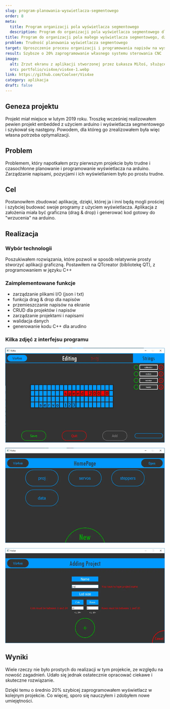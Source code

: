 ```yaml
---
slug: program-planowania-wyswietlacza-segmentowego
order: 8
meta:
  title: Program organizacji pola wyświetlacza segmentowego
  description: Program do organizacji pola wyświetlacza segmentowego dla Arduino, stworzony w Qt Creator i C++, usprawnia planowanie i sterowanie
title: Program do organizacji pola małego wyświetlacza segmentowego, dzięki któremu zaoszczędziłem 20% czasu
problem: Trudność planowania wyświetlacza segmentowego
target: Uproszczenie procesu organizacji i programowania napisów na wyświetlaczu
result: Szybsze o 20% zaprogramowanie własnego systemu sterowania CNC
image:
  alt: Zrzut ekranu z aplikacji stworzonej przez Łukasza Miłoś, służącej organizacji pola małego wyświetlacza segmentowego
  src: portfolio/vis4xe/vis4xe-1.webp
link: https://github.com/Coolxer/Vis4xe
category: aplikacja
draft: false
---
```


## Geneza projektu

Projekt miał miejsce w lutym 2019 roku. Troszkę wcześniej realizowałem pewien projekt embedded z użyciem arduino i wyświetlacza segmentowego i szykował się następny. Powodem, dla któreg go zrealizowałem była więc własna potrzeba optymalizacji.

## Problem

Problemem, który napotkałem przy pierwszym projekcie było trudne i czasochłonne planowanie i programowanie wyświetlacza na arduino. Zarządzanie napisami, pozycjami i ich wyświetlaniem było po prostu trudne.

## Cel

Postanowiłem zbudować aplikację, dzięki, której ja i inni będą mogli prościej i szybciej budować swoje programy z użyciem wyświetlacza. Aplikacja z założenia miała być graficzna (drag & drop) i generować kod gotowy do "wrzucenia" na arduino.

## Realizacja

### Wybór technologii

Poszukiwałem rozwiązania, które pozwoli w sposób relatywnie prosty stworzyć aplikacji graficzną.
Postawiłem na QTcreator (bibliotekę QT), z programowaniem w języku C++

### Zaimplementowane funkcje

- zarządzanie plikami I/O (json i txt)
- funkcja drag & drop dla napisów
- przemieszczanie napisów na ekranie
- CRUD dla projektów i napisów
- zarządzanie projektami i napisami
- walidacja danych
- generowanie kodu C++ dla arudino

### Kilka zdjęć z interfejsu programu

![Zrzut ekranu z aplikacji stworzonej przez Łukasza Miłoś, służącej organizacji pola małego wyświetlacza segmentowego](/src/assets/images/portfolio/vis4xe/vis4xe-1.webp)

![Zarządzanie projektami wyświetlaczy w aplikacji vis4xe](/src/assets/images/portfolio/vis4xe/vis4xe-2.webp)

![Tworzenie nowego projektu w aplikacji vis4xe](/src/assets/images/portfolio/vis4xe/vis4xe-3.webp)

## Wyniki

Wiele rzeczy nie było prostych do realizacji w tym projekcie, ze względu na nowość zagadnień. Udało się jednak ostatecznie opracować ciekawe i skuteczne rozwiązanie.

Dzięki temu o średnio 20% szybicej zaprogramowałem wyświetlacz
w kolejnym projekcie. Co więcej, sporo się nauczyłem i zdobyłem nowe umiejętności.
